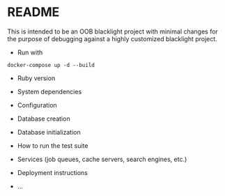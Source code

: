 # README

This is intended to be an OOB blacklight project with minimal changes for the purpose of debugging against a highly customized blacklight project.

* Run with

```
docker-compose up -d --build
```

* Ruby version

* System dependencies

* Configuration

* Database creation

* Database initialization

* How to run the test suite

* Services (job queues, cache servers, search engines, etc.)

* Deployment instructions

* ...
